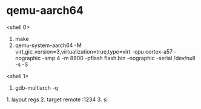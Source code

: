 # qemu-aarch64
<shell 0>

1. make
2. qemu-system-aarch64 -M virt,gic_version=3,virtualization=true,type=virt -cpu cortex-a57 -nographic -smp 4 -m 8800 -pflash flash.bin -nographic -serial /dev/null -s -S  

<shell 1>
1. gdb-multiarch -q

<gdb-shell>
1. layout regs
2. target remote :1234
3. si

